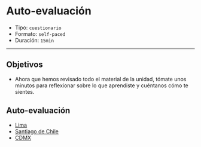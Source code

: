 # Auto-evaluación

- Tipo: `cuestionario`
- Formato: `self-paced`
- Duración: `15min`

***

## Objetivos

- Ahora que hemos revisado todo el material de la unidad, tómate unos minutos
  para reflexionar sobre lo que aprendiste y cuéntanos cómo te sientes.

## Auto-evaluación

- [Lima](https://goo.gl/forms/MdPiG2hIZvoFaFPJ3)
- [Santiago de Chile](https://goo.gl/forms/IgGms0mgLfZUcYSl1)
- [CDMX](https://goo.gl/forms/AcMMoFnDvMpdK3q73)
